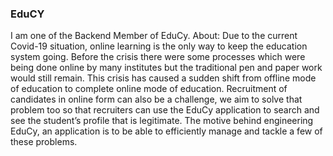### EduCY
I am one of the Backend Member of EduCy.
About:
Due to the current Covid-19 situation, online learning is the only way to keep the education system going. Before the crisis there were some processes 
which were being done online by many institutes but the traditional pen and paper work would still remain. This crisis has caused a sudden shift from 
offline mode of education to complete online mode of education. Recruitment of candidates in online form can also be a challenge, we aim to solve that 
problem too so that recruiters can use the EduCy application to search and see the student’s profile that is legitimate. The motive behind engineering 
EduCy, an application is to be able to efficiently manage and tackle a few of these problems.
